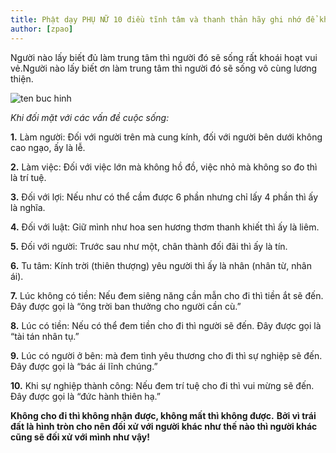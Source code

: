```yaml
---
title: Phật dạy PHỤ NỮ 10 điều tĩnh tâm và thanh thản hãy ghi nhớ để không phải khổ
author: [zpao]
---
```


Người nào lấy biết đủ làm trung tâm thì người đó sẽ sống rất khoái hoạt vui vẻ.Người nào lấy biết ơn làm trung tâm thì người đó sẽ sống vô cùng lương thiện.

![ten buc hinh](http://cdnnews.9phut.com/ImagesNews/2016/10/21/3_20-533x261.jpg "ten buc hinh")

*Khi đối mặt với các vấn đề cuộc sống:*

**1.** Làm người: Đối với người trên mà cung kính, đối với người bên dưới không cao ngạo, ấy là lễ.

**2.** Làm việc: Đối với việc lớn mà không hồ đồ, việc nhỏ mà không so đo thì là trí tuệ.

**3.** Đối với lợi: Nếu như có thể cầm được 6 phần nhưng chỉ lấy 4 phần thì ấy là nghĩa.

**4.** Đối với luật: Giữ mình như hoa sen hương thơm thanh khiết thì ấy là liêm.

**5.** Đối với người: Trước sau như một, chân thành đối đãi thì ấy là tín.

**6.** Tu tâm: Kính trời (thiên thượng) yêu người thì ấy là nhân (nhân từ, nhân ái).

**7.** Lúc không có tiền: Nếu đem siêng năng cần mẫn cho đi thì tiền ắt sẽ đến. Đây được gọi là “ông trời ban thưởng cho người cần cù.”

**8.** Lúc có tiền: Nếu có thể đem tiền cho đi thì người sẽ đến. Đây được gọi là “tài tán nhân tụ.”

**9.** Lúc có người ở bên: mà đem tình yêu thương cho đi thì sự nghiệp sẽ đến. Đây được gọi là “bác ái lĩnh chúng.”

**10.** Khi sự nghiệp thành công: Nếu đem trí tuệ cho đi thì vui mừng sẽ đến. Đây được gọi là “đức hành thiên hạ.”

**Không cho đi thì không nhận được, không mất thì không được.**
**Bởi vì trái đất là hình tròn cho nên đối xử với người khác như thế nào thì người khác cũng sẽ đối xử với mình như vậy!**